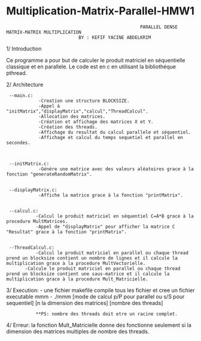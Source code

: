 # Multiplication-Matrix-Parallel-HMW1                                                                   
                                                      PARALLEL DENSE MATRIX-MATRIX MULTIPLICATION 
							   BY : KEFIF YACINE ABDELKRIM

1/ Introduction
 
 Ce programme a pour  but de calculer le produit matriciel en séquentielle classique et en parallele.
 Le code est en c en utilisant la bibliothéque pthread.

2/ Architecture

     --main.c:
     	        -Creation une structure BLOCKSIZE.
                -Appel à "initMatrix","displayMatrix","calcul","ThreadCalcul".
                -Allocation des matrices.
                -Création et affichage des matrices X et Y.
                -Création des threads.
                -Affichage du resultat du calcul parallele et séquentiel.
                -Affichage et calcul du temps sequetiel et parallel en secondes.



     --initMatrix.c:
                -Génére une matrice avec des valeurs aléatoires grace à la fonction "generateRandomMatrix".


     --displayMatrix.c:
                -Affiche la matrice grace à la fonction "printMatrix".


     --calcul.c:
               -Calcul le produit matriciel en séquentiel C=A*B grace à la procedure MultMatrices.
               -Appel de "displayMatrix" pour afficher la matrice C "Resultat" grace à la fonction "printMatrix".


     --ThreadCalcul.c:
     	       -Calcul le produit matriciel en parallel ou chaque thread prend un blocksize contient un nombre de lignes et il calcule la multiplication grace à la procedure MultVectorielle.
	       -Calcule le produit matriciel en parallel ou chaque thread prend un blocksize contient une saus-matrice et il calcule la multiplication grace à la procedure Mult_Matricielle.
	       
3/ Execution:
               - une fichier makefile compile tous les fichier et cree un fichier executable mmm
               -  ./mmm [mode de calcul p/P pour parallel ou s/S pour sequentiel] [n la dimension des matrices] [nombre des threads]
               
               **PS: nombre des threads doit etre un racine complet.
                                
4/ Erreur: 
		la fonction Mult_Matricielle donne des fonctionne seulement si la dimension des matrices multiples de nombre des threads. 
                 
          
